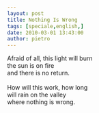 ```yaml
---
layout: post
title: Nothing Is Wrong
tags: [speciale,english,]
date: 2010-03-01 13:43:00
author: pietro
---
```

Afraid of all, this light will burn<br/>the sun is on fire<br/>and there is no return.<br/><br/>How will this work, how long<br/>will rain on the valley<br/>where nothing is wrong.
